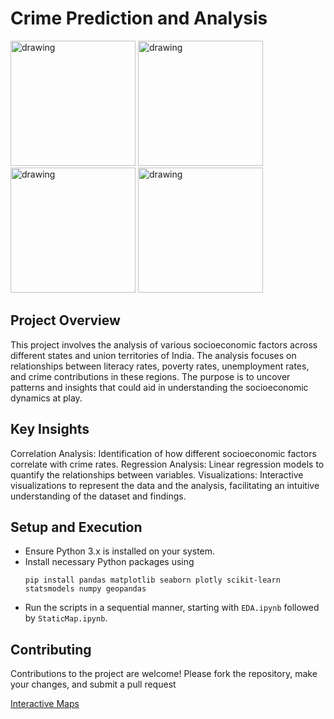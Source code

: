 # Crime Prediction and Analysis

<!---<img src="https://github.com/avani1998/IndiaChoropleth/blob/master/images/crimerates.PNG" alt="drawing" width="200"/> -->
<img src="/images/crimerates.PNG" alt="drawing" width="200"/> <img src="/images/literacyrates.PNG" alt="drawing" width="200"/> <img src="/images/povertyrates.PNG" alt="drawing" width="200"/> <img src="/images/unemploymentrate.PNG" alt="drawing" width="200"/>
<!--- <img src="https://github.com/avani1998/IndiaChoropleth/blob/master/images/povertyrates.PNG" alt="drawing" width="200"/> <img src="https://github.com/avani1998/IndiaChoropleth/blob/master/images/literacyrates.PNG" alt="drawing" width="200"/> <img src="https://github.com/avani1998/IndiaChoropleth/blob/master/images/unemploymentrate.PNG" alt="drawing" width="200"/>-->

## Project Overview
This project involves the analysis of various socioeconomic factors across different states and union territories of India. The analysis focuses on relationships between literacy rates, poverty rates, unemployment rates, and crime contributions in these regions. The purpose is to uncover patterns and insights that could aid in understanding the socioeconomic dynamics at play. 

## Key Insights
Correlation Analysis: Identification of how different socioeconomic factors correlate with crime rates.
Regression Analysis: Linear regression models to quantify the relationships between variables.
Visualizations: Interactive visualizations to represent the data and the analysis, facilitating an intuitive understanding of the dataset and findings.

## Setup and Execution
* Ensure Python 3.x is installed on your system.
* Install necessary Python packages using
  ```
  pip install pandas matplotlib seaborn plotly scikit-learn statsmodels numpy geopandas    
  ``` 
* Run the scripts in a sequential manner, starting with `EDA.ipynb` followed by `StaticMap.ipynb`.

## Contributing
Contributions to the project are welcome! Please fork the repository, make your changes, and submit a pull request

[Interactive Maps](https://colab.research.google.com/drive/18N8aJDj-y63F6DRwkXKWQL4n5eB7LlKf?authuser=1)
